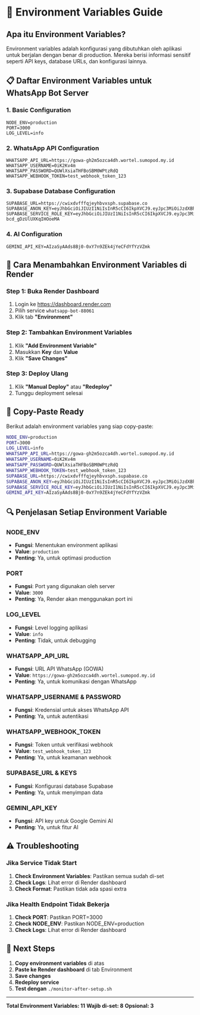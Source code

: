 # 🔧 Environment Variables Guide

## Apa itu Environment Variables?

Environment variables adalah konfigurasi yang dibutuhkan oleh aplikasi untuk berjalan dengan benar di production. Mereka berisi informasi sensitif seperti API keys, database URLs, dan konfigurasi lainnya.

## 📋 Daftar Environment Variables untuk WhatsApp Bot Server

### 1. **Basic Configuration**
```
NODE_ENV=production
PORT=3000
LOG_LEVEL=info
```

### 2. **WhatsApp API Configuration**
```
WHATSAPP_API_URL=https://gowa-gh2m5ozca4dh.wortel.sumopod.my.id
WHATSAPP_USERNAME=0iK2Kv4m
WHATSAPP_PASSWORD=QUWlXsiaTHFBoSBM0WPtzRdQ
WHATSAPP_WEBHOOK_TOKEN=test_webhook_token_123
```

### 3. **Supabase Database Configuration**
```
SUPABASE_URL=https://cwixdvfffqjeyhbvxsph.supabase.co
SUPABASE_ANON_KEY=eyJhbGciOiJIUzI1NiIsInR5cCI6IkpXVCJ9.eyJpc3MiOiJzdXBhYmFzZSIsInJlZiI6ImN3aXhkdmZmZnFqZXloYnZ4c3BoIiwicm9sZSI6ImFub24iLCJpYXQiOjE3NTcyNzkzNTEsImV4cCI6MjA3Mjg1NTM1MX0.m6VyCTNUuxEsSbDb7v0fem_wx7rlTjiyrg1Yoym04x8
SUPABASE_SERVICE_ROLE_KEY=eyJhbGciOiJIUzI1NiIsInR5cCI6IkpXVCJ9.eyJpc3MiOiJzdXBhYmFzZSIsInJlZiI6ImN3aXhkdmZmZnFqZXloYnZ4c3BoIiwicm9sZSI6InNlcnZpY2Vfcm9sZSIsImlhdCI6MTc1NzI3OTM1MSwiZXhwIjoyMDcyODU1MzUxfQ.IJSWJBcQLtnctjVArr9UeN-bcd_gDzUlUXKqIHOoeMA
```

### 4. **AI Configuration**
```
GEMINI_API_KEY=AIzaSyAAds8Bj0-0xY7n9ZEk4jYeCFdYfYzVZmk
```

## 🚀 Cara Menambahkan Environment Variables di Render

### Step 1: Buka Render Dashboard
1. Login ke https://dashboard.render.com
2. Pilih service `whatsapp-bot-88061`
3. Klik tab **"Environment"**

### Step 2: Tambahkan Environment Variables
1. Klik **"Add Environment Variable"**
2. Masukkan **Key** dan **Value**
3. Klik **"Save Changes"**

### Step 3: Deploy Ulang
1. Klik **"Manual Deploy"** atau **"Redeploy"**
2. Tunggu deployment selesai

## 📝 Copy-Paste Ready

Berikut adalah environment variables yang siap copy-paste:

```bash
NODE_ENV=production
PORT=3000
LOG_LEVEL=info
WHATSAPP_API_URL=https://gowa-gh2m5ozca4dh.wortel.sumopod.my.id
WHATSAPP_USERNAME=0iK2Kv4m
WHATSAPP_PASSWORD=QUWlXsiaTHFBoSBM0WPtzRdQ
WHATSAPP_WEBHOOK_TOKEN=test_webhook_token_123
SUPABASE_URL=https://cwixdvfffqjeyhbvxsph.supabase.co
SUPABASE_ANON_KEY=eyJhbGciOiJIUzI1NiIsInR5cCI6IkpXVCJ9.eyJpc3MiOiJzdXBhYmFzZSIsInJlZiI6ImN3aXhkdmZmZnFqZXloYnZ4c3BoIiwicm9sZSI6ImFub24iLCJpYXQiOjE3NTcyNzkzNTEsImV4cCI6MjA3Mjg1NTM1MX0.m6VyCTNUuxEsSbDb7v0fem_wx7rlTjiyrg1Yoym04x8
SUPABASE_SERVICE_ROLE_KEY=eyJhbGciOiJIUzI1NiIsInR5cCI6IkpXVCJ9.eyJpc3MiOiJzdXBhYmFzZSIsInJlZiI6ImN3aXhkdmZmZnFqZXloYnZ4c3BoIiwicm9sZSI6InNlcnZpY2Vfcm9sZSIsImlhdCI6MTc1NzI3OTM1MSwiZXhwIjoyMDcyODU1MzUxfQ.IJSWJBcQLtnctjVArr9UeN-bcd_gDzUlUXKqIHOoeMA
GEMINI_API_KEY=AIzaSyAAds8Bj0-0xY7n9ZEk4jYeCFdYfYzVZmk
```

## 🔍 Penjelasan Setiap Environment Variable

### **NODE_ENV**
- **Fungsi**: Menentukan environment aplikasi
- **Value**: `production`
- **Penting**: Ya, untuk optimasi production

### **PORT**
- **Fungsi**: Port yang digunakan oleh server
- **Value**: `3000`
- **Penting**: Ya, Render akan menggunakan port ini

### **LOG_LEVEL**
- **Fungsi**: Level logging aplikasi
- **Value**: `info`
- **Penting**: Tidak, untuk debugging

### **WHATSAPP_API_URL**
- **Fungsi**: URL API WhatsApp (GOWA)
- **Value**: `https://gowa-gh2m5ozca4dh.wortel.sumopod.my.id`
- **Penting**: Ya, untuk komunikasi dengan WhatsApp

### **WHATSAPP_USERNAME & PASSWORD**
- **Fungsi**: Kredensial untuk akses WhatsApp API
- **Penting**: Ya, untuk autentikasi

### **WHATSAPP_WEBHOOK_TOKEN**
- **Fungsi**: Token untuk verifikasi webhook
- **Value**: `test_webhook_token_123`
- **Penting**: Ya, untuk keamanan webhook

### **SUPABASE_URL & KEYS**
- **Fungsi**: Konfigurasi database Supabase
- **Penting**: Ya, untuk menyimpan data

### **GEMINI_API_KEY**
- **Fungsi**: API key untuk Google Gemini AI
- **Penting**: Ya, untuk fitur AI

## ⚠️ Troubleshooting

### Jika Service Tidak Start
1. **Check Environment Variables**: Pastikan semua sudah di-set
2. **Check Logs**: Lihat error di Render dashboard
3. **Check Format**: Pastikan tidak ada spasi extra

### Jika Health Endpoint Tidak Bekerja
1. **Check PORT**: Pastikan PORT=3000
2. **Check NODE_ENV**: Pastikan NODE_ENV=production
3. **Check Logs**: Lihat error di Render dashboard

## 🎯 Next Steps

1. **Copy environment variables** di atas
2. **Paste ke Render dashboard** di tab Environment
3. **Save changes**
4. **Redeploy service**
5. **Test dengan** `./monitor-after-setup.sh`

---

**Total Environment Variables: 11**
**Wajib di-set: 8**
**Opsional: 3**
